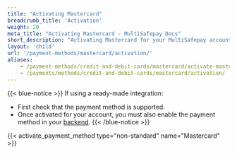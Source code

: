 ```yaml
---
title: "Activating Mastercard"
breadcrumb_title: 'Activation'
weight: 20
meta_title: "Activating Mastercard - MultiSafepay Docs"
short_description: "Activating Mastercard for your MultiSafepay account"
layout: 'child'
url: '/payment-methods/mastercard/activation/'
aliases: 
    - /payment-methods/credit-and-debit-cards/mastercard/activate-mastercard
    - /payments/methods/credit-and-debit-cards/mastercard/activation/
---
```

{{< blue-notice >}} If using a ready-made integration: 

- First check that the payment method is supported. 
- Once activated for your account, you must also enable the payment method in your [backend](/glossaries/multisafepay-glossary/#backend).  {{< /blue-notice >}}

{{< activate_payment_method type="non-standard" name="Mastercard" >}}
